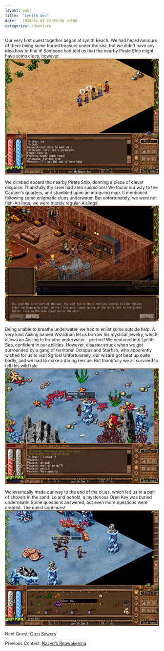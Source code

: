 ```yaml
---
layout: post
title:  "Lynith Sea"
date:   2024-01-03 22:35:38 -0700
categories: adventure
---
```


Our very first quest together began at Lynith Beach. We had heard rumours of there being some buried treasure under the sea, but we didn't have any idea how to find it! Someone had told us that the nearby Pirate Ship might have some clues, however.
![Lynith Sea Quest Start](/public/images/adventures/sradagan-lynith-sea-start.png)

We climbed aboard the nearby Pirate Ship, donning a piece of clever disguise. Thankfully the crew had zero suspicions! We found our way to the Captain's quarters, and stumbled upon an intriguing map. It mentioned following some enigmatic clues underwater. But unfortunately, we were not fish-Aislings, we were merely regular-Aislings!
![Lynith Sea Quest Map](/public/images/adventures/sradagan-lynith-sea-map.png)

Being unable to breathe underwater, we had to enlist some outside help. A very kind Aisling named Wizadrian let us borrow his mystical jewelry, which allows an Aisling to breathe underwater - perfect! We ventured into Lynith Sea, confident in our abilities. However, disaster struck when we got surrounded by a gang of territorial Octopus and Starfish, who apparently wished for us to visit Sgrios! Unfortunately, our wizard got beat up quite badly, and we had to make a daring rescue. But thankfully we all survived to tell this wild tale.
![Lynith Sea Quest Disaster](/public/images/adventures/sradagan-lynith-sea-disaster.png)

We eventually made our way to the end of the clues, which led us to a pair of shovels in the sand. Lo and behold, a mysterious Oren Key was buried underneath! Some questions answered, but even more questions were created. The quest continues!
![Lynith Sea Quest Success](/public/images/adventures/sradagan-lynith-sea-success.png)

Next Quest: [Oren Sewers](/adventure/2024/01/04/oren-sewers)

Previous Context: [NaLyd's Reawakening](/awakening/2023/12/10/nalyd-reawakening)
